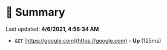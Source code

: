 # 📖 Summary
Last updated: **4/6/2021, 4:56:34 AM**

- `GET` [https://google.com](https://google.com) - **Up** (125ms)
